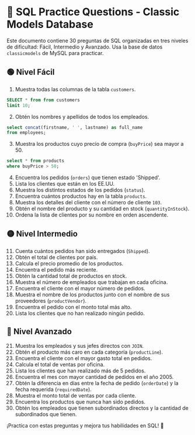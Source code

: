 # 📘 SQL Practice Questions - Classic Models Database

Este documento contiene 30 preguntas de SQL organizadas en tres niveles de dificultad: Fácil, Intermedio y Avanzado. Usa la base de datos `classicmodels` de MySQL para practicar.

## 🟢 Nivel Fácil
1. Muestra todas las columnas de la tabla `customers`.

```sql
SELECT * from from customers
limit 10;
```
2. Obtén los nombres y apellidos de todos los empleados.
```sql
select concat(firstname, ' ', lastname) as full_name
from employees;
```

3. Muestra los productos cuyo precio de compra (`buyPrice`) sea mayor a 50.

```sql
select * from products
where buyPrice > 50;
```

4. Encuentra los pedidos (`orders`) que tienen estado 'Shipped'.
5. Lista los clientes que están en los EE.UU.
6. Muestra los distintos estados de los pedidos (`status`).
7. Encuentra cuántos productos hay en la tabla `products`.
8. Muestra los detalles del cliente con el número de cliente `103`.
9. Obtén el nombre del producto y su cantidad en stock (`quantityInStock`).
10. Ordena la lista de clientes por su nombre en orden ascendente.

## 🟡 Nivel Intermedio
11. Cuenta cuántos pedidos han sido entregados (`Shipped`).
12. Obtén el total de clientes por país.
13. Calcula el precio promedio de los productos.
14. Encuentra el pedido más reciente.
15. Obtén la cantidad total de productos en stock.
16. Muestra el número de empleados que trabajan en cada oficina.
17. Encuentra el cliente con el mayor número de pedidos.
18. Muestra el nombre de los productos junto con el nombre de sus proveedores (`productVendor`).
19. Encuentra el pedido con el monto total más alto.
20. Lista los clientes que no han realizado ningún pedido.

## 🔴 Nivel Avanzado
21. Muestra los empleados y sus jefes directos con `JOIN`.
22. Obtén el producto más caro en cada categoría (`productLine`).
23. Encuentra el cliente con el mayor gasto total en pedidos.
24. Calcula el total de ventas por oficina.
25. Lista los clientes que han realizado más de 5 pedidos.
26. Encuentra el mes con mayor cantidad de pedidos en el año 2005.
27. Obtén la diferencia en días entre la fecha de pedido (`orderDate`) y la fecha requerida (`requiredDate`).
28. Muestra el monto total de ventas por cada cliente.
29. Encuentra los productos que nunca han sido pedidos.
30. Obtén los empleados que tienen subordinados directos y la cantidad de subordinados que tienen.

¡Practica con estas preguntas y mejora tus habilidades en SQL! 🚀
